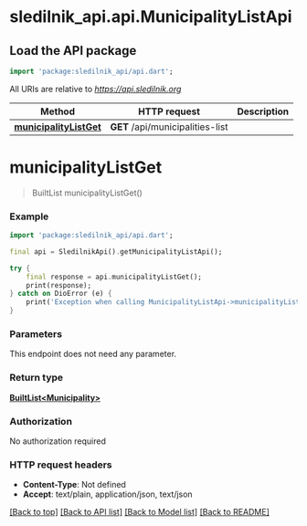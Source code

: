 # sledilnik_api.api.MunicipalityListApi

## Load the API package
```dart
import 'package:sledilnik_api/api.dart';
```

All URIs are relative to *https://api.sledilnik.org*

Method | HTTP request | Description
------------- | ------------- | -------------
[**municipalityListGet**](MunicipalityListApi.md#municipalitylistget) | **GET** /api/municipalities-list | 


# **municipalityListGet**
> BuiltList<Municipality> municipalityListGet()



### Example
```dart
import 'package:sledilnik_api/api.dart';

final api = SledilnikApi().getMunicipalityListApi();

try {
    final response = api.municipalityListGet();
    print(response);
} catch on DioError (e) {
    print('Exception when calling MunicipalityListApi->municipalityListGet: $e\n');
}
```

### Parameters
This endpoint does not need any parameter.

### Return type

[**BuiltList&lt;Municipality&gt;**](Municipality.md)

### Authorization

No authorization required

### HTTP request headers

 - **Content-Type**: Not defined
 - **Accept**: text/plain, application/json, text/json

[[Back to top]](#) [[Back to API list]](../README.md#documentation-for-api-endpoints) [[Back to Model list]](../README.md#documentation-for-models) [[Back to README]](../README.md)

